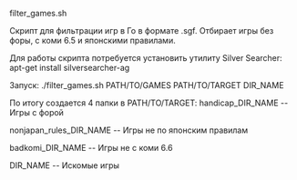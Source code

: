 filter_games.sh 

Скрипт для фильтрации игр в Го в формате .sgf. Отбирает игры без форы, с коми 6.5 и японскими правилами.

Для работы скрипта потребуется установить утилиту Silver Searcher: apt-get install silversearcher-ag

Запуск: ./filter_games.sh PATH/TO/GAMES PATH/TO/TARGET DIR_NAME

По итогу создается 4 папки в PATH/TO/TARGET:
handicap_DIR_NAME -- Игры с форой

nonjapan_rules_DIR_NAME -- Игры не по японским правилам

badkomi_DIR_NAME -- Игры не с коми 6.6

DIR_NAME -- Искомые игры